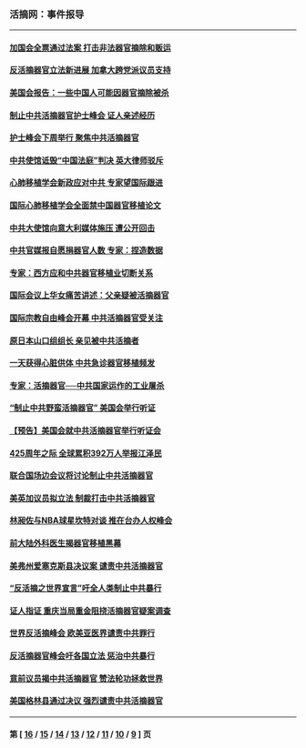 ### 活摘网：事件报导
---
#### [加国会全票通过法案 打击非法器官摘除和贩运](../../pages/nf5877/n13884924.md?04120430) 
#### [反活摘器官立法新进展 加拿大跨党派议员支持](../../pages/nf5877/n13876061.md?04120430) 
#### [美国会报告：一些中国人可能因器官摘除被杀](../../pages/nf5877/n13867964.md?04120430) 
#### [制止中共活摘器官护士峰会 证人亲述经历](../../pages/nf5877/n13859007.md?04120430) 
#### [护士峰会下周举行 聚焦中共活摘器官](../../pages/nf5877/n13855418.md?04120430) 
#### [中共使馆诋毁“中国法庭”判决 英大律师驳斥](../../pages/nf5877/n13833945.md?04120430) 
#### [心肺移植学会新政应对中共 专家望国际跟进](../../pages/nf5877/n13829043.md?04120430) 
#### [国际心肺移植学会全面禁中国器官移植论文](../../pages/nf5877/n13827785.md?04120430) 
#### [中共大使馆向意大利媒体施压 遭公开回击](../../pages/nf5877/n13826038.md?04120430) 
#### [中共官媒报自愿捐器官人数 专家：捏造数据](../../pages/nf5877/n13814130.md?04120430) 
#### [专家：西方应和中共器官移植业切断关系](../../pages/nf5877/n13772828.md?04120430) 
#### [国际会议上华女痛苦讲述：父亲疑被活摘器官](../../pages/nf5877/n13771583.md?04120430) 
#### [国际宗教自由峰会开幕 中共活摘器官受关注](../../pages/nf5877/n13769995.md?04120430) 
#### [原日本山口组组长 亲见被中共活摘者](../../pages/nf5877/n13767360.md?04120430) 
#### [一天获得心脏供体 中共急诊器官移植频发](../../pages/nf5877/n13764689.md?04120430) 
#### [专家：活摘器官──中共国家运作的工业屠杀](../../pages/nf5877/n13761178.md?04120430) 
#### [“制止中共野蛮活摘器官” 美国会举行听证](../../pages/nf5877/n13735831.md?04120430) 
#### [【预告】美国会就中共活摘器官举行听证会](../../pages/nf5877/n13732843.md?04120430) 
#### [425周年之际 全球累积392万人举报江泽民](../../pages/nf5877/n13719232.md?04120430) 
#### [联合国场边会议将讨论制止中共活摘器官](../../pages/nf5877/n13656361.md?04120430) 
#### [美英加议员拟立法 制裁打击中共活摘器官](../../pages/nf5877/n13430251.md?04120430) 
#### [林昶佐与NBA球星坎特对谈 推在台办人权峰会](../../pages/nf5877/n13414467.md?04120430) 
#### [前大陆外科医生揭器官移植黑幕](../../pages/nf5877/n13401416.md?04120430) 
#### [美弗州爱塞克斯县决议案 谴责中共活摘器官](../../pages/nf5877/n13320919.md?04120430) 
#### [“反活摘之世界宣言”吁全人类制止中共暴行](../../pages/nf5877/n13259730.md?04120430) 
#### [证人指证 重庆当局重金阻挠活摘器官疑案调查](../../pages/nf5877/n13259127.md?04120430) 
#### [世界反活摘峰会 欧美亚医界谴责中共罪行](../../pages/nf5877/n13253550.md?04120430) 
#### [反活摘器官峰会吁各国立法 惩治中共暴行](../../pages/nf5877/n13245052.md?04120430) 
#### [意前议员揭中共活摘器官 赞法轮功拯救世界](../../pages/nf5877/n13203445.md?04120430) 
#### [美国格林县通过决议 强烈谴责中共活摘器官](../../pages/nf5877/n13119367.md?04120430) 

---
#### 第 [ [16](./16.md?04120430) / [15](./15.md?04120430) / [14](./14.md?04120430) / [13](./13.md?04120430) / [12](./12.md?04120430) / [11](./11.md?04120430) / [10](./10.md?04120430) / [9](./9.md?04120430) ] 页
